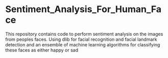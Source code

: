 # Sentiment_Analysis_For_Human_Face
This repository contains code to perform sentiment analysis on the images from peoples faces. Using dlib for facial recognition
and facial landmark detection and an ensemble of machine learning algorithms for classifying these faces as either happy or sad
